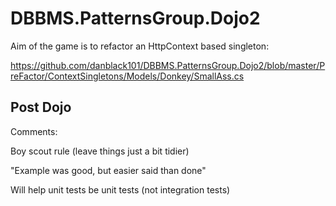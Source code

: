DBBMS.PatternsGroup.Dojo2
=========================

Aim of the game is to refactor an HttpContext based singleton:

https://github.com/danblack101/DBBMS.PatternsGroup.Dojo2/blob/master/PreFactor/ContextSingletons/Models/Donkey/SmallAss.cs

Post Dojo
-------------------------

Comments:

Boy scout rule (leave things just a bit tidier)

"Example was good, but easier said than done"

Will help unit tests be unit tests (not integration tests)

